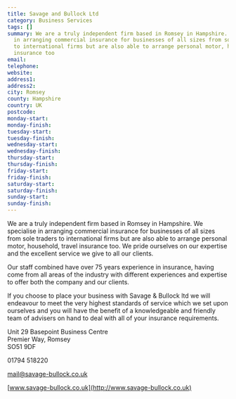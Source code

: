```yaml
---
title: Savage and Bullock Ltd
category: Business Services
tags: []
summary: We are a truly independent firm based in Romsey in Hampshire. We specialise
  in arranging commercial insurance for businesses of all sizes from sole traders
  to international firms but are also able to arrange personal motor, household, travel
  insurance too
email: 
telephone: 
website: 
address1: 
address2: 
city: Romsey
county: Hampshire
country: UK
postcode: 
monday-start: 
monday-finish: 
tuesday-start: 
tuesday-finish: 
wednesday-start: 
wednesday-finish: 
thursday-start: 
thursday-finish: 
friday-start: 
friday-finish: 
saturday-start: 
saturday-finish: 
sunday-start: 
sunday-finish: 
---
```

We are a truly independent firm based in Romsey in Hampshire. We specialise in arranging commercial insurance for businesses of all sizes from sole traders to international firms but are also able to arrange personal motor, household, travel insurance too. We pride ourselves on our expertise and the excellent service we give to all our clients.

Our staff combined have over 75 years experience in insurance, having come from all areas of the industry with different experiences and expertise to offer both the company and our clients.

If you choose to place your business with Savage & Bullock ltd we will endeavour to meet the very highest standards of service which we set upon ourselves and you will have the benefit of a knowledgeable and friendly team of advisers on hand to deal with all of your insurance requirements.

Unit 29 Basepoint Business Centre  
Premier Way, Romsey  
SO51 9DF

01794 518220

[mail@savage-bullock.co.uk](mailto:mail@savage-bullock.co.uk)

[www.savage-bullock.co.uk](http://www.savage-bullock.co.uk)

